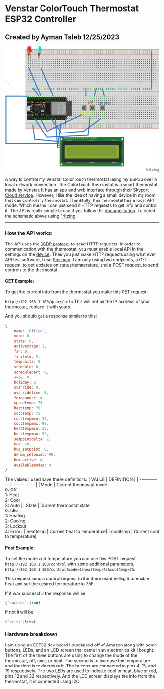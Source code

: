 # Venstar ColorTouch Thermostat ESP32 Controller

## Created by Ayman Taleb 12/25/2023
![thermostat controller circuit schematic](screenshot.png)

A way to control my Venstar ColorTouch thermostat using my ESP32 over a local network connection. The ColorTouch thermostat is a smart thermostat made by Venstar. It has an app and web interface through their [Skyport Cloud service](https://venstar.com/skyport/). However, I like the idea of having a small device in my room that can control my thermostat. Thankfully, this thermostat has a local API mode. Which means I can just send it HTTP requests to get info and control it. The API is really simple to use if you follow the [documentation](https://developer.venstar.com/). I created the schematic above using [Fritzing](https://fritzing.org/).


---
### How the API works:
The API uses the [SSDP protocol](https://en.wikipedia.org/wiki/Simple_Service_Discovery_Protocol) to send HTTP requests. In order to communication with the thermostat, you must enable local API in the settings on the [device](https://www.youtube.com/watch?v=kB_HcJ3kqCg). Then you just make HTTP requests using what ever API test software, I use [Postman](https://www.postman.com/). I am only using two endpoints, a GET request, to get updates on status/temperature, and a POST request, to send controls to the thermostat. 

#### GET Example:
To get the current info from the thermostat you make this GET request:

``http://192.168.1.100/query/info`` This will not be the IP address of your thermostat, replace it with yours.


And you should get a response similar to this:
```js
{
    name: 'Office',
    mode: 0,
    state: 0,
    activestage: 1,
    fan: 0,
    fanstate: 0,
    tempunits: 0,
    schedule: 0,
    schedulepart: 0,
    away: 0,
    holiday: 0,
    override: 0,
    overridetime: 0,
    forceunocc: 0,
    spacetemp: 79,
    heattemp: 78,
    cooltemp: 75,
    cooltempmin: 35,
    cooltempmax: 99,
    heattempmin: 35,
    heattempmax: 99,
    setpointdelta: 2,
    hum: 50,
    hum_setpoint: 0,
    dehum_setpoint: 99,
    hum_active: 0,
    availablemodes: 0
}
```
The values I used have these definitions:
| VALUE | DEFINITION |
| ----------- | ----------- |
| Mode | Current thermostat mode<br>0: Off<br>1: Heat<br>2: Cool<br>3: Auto |
| State | Current thermostat state<br>0: Idle<br>1: Heating<br>2: Cooling<br>3: Lockout<br>4: Error |
| heattemp | Current heat to temperature|
| cooltemp | Current cool to temperature|


#### Post Example:
To set the mode and temperature you can use this POST request
``http://192.168.1.100/control`` with some additional parameters,
``http://192.168.1.100/control?mode=1&heattemp=75&cooltemp=75``.

This request send a control request to the thermostat telling it to enable heat and set the desired temperature to 75F. 

If it was successful the response will be:

```js
{'success':true}
``` 
If not it will be:

```js
{'error':true}
``` 
### Hardware breakdown
I am using an ESP32 dev board I purchased off of Amazon along with some buttons, LEDs, and an LCD screen that came in an electronics kit I bought. The first of the three buttons are using to change the mode of the thermostat, off, cool, or heat. The second is to increase the temperature and the third is to decrease it. The buttons are connected to pins 4, 15, and 19 respectively. The two LEDs are used to indicate cool or heat, blue or red, pins 12 and 32 respectively. And the LCD screen displays the info from the thermostat, it is connected using I2C. 